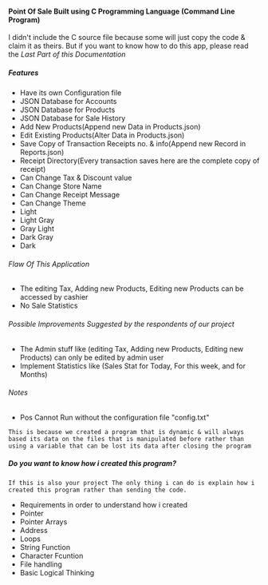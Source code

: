 #### Point Of Sale Built using C Programming Language (Command Line Program)
I didn't include the C source file because some will just copy the code & claim it as theirs.
But if you want to know how to do this app, please read the *Last Part of this Documentation*

##### Features
* Have its own Configuration file
* JSON Database for Accounts
* JSON Database for Products
* JSON Database for Sale History
* Add New Products(Append new Data in Products.json)
* Edit Existing Products(Alter Data in Products.json)
* Save Copy of Transaction Receipts no. & info(Append new Record in Reports.json)
* Receipt Directory(Every transaction saves here are the complete copy of receipt)
* Can Change Tax & Discount value
* Can Change Store Name 
* Can Change Receipt Message 
* Can Change Theme
 * Light
 * Light Gray
 * Gray Light
 * Dark Gray
 * Dark


###### Flaw Of This Application
* The editing Tax, Adding new Products, Editing new Products can be accessed by cashier
* No Sale Statistics

###### Possible Improvements Suggested by the respondents of our project
* The Admin stuff like (editing Tax, Adding new Products, Editing new Products) can only be edited by admin user
* Implement Statistics like (Sales Stat for Today, For this week, and for Months)

###### Notes
* Pos Cannot Run without the configuration file "config.txt"
```
This is because we created a program that is dynamic & will always based its data on the files that is manipulated before rather than using a variable that can be lost its data after closing the program
 ```
 
 
##### Do you want to know how i created this program?
``
If this is also your project The only thing i can do is explain how i created this program rather than sending the code.
``
* Requirements in order to understand how i created
* Pointer 
* Pointer Arrays
* Address 
* Loops 
* String Function 
* Character Fcuntion
* File handling
* Basic Logical Thinking

